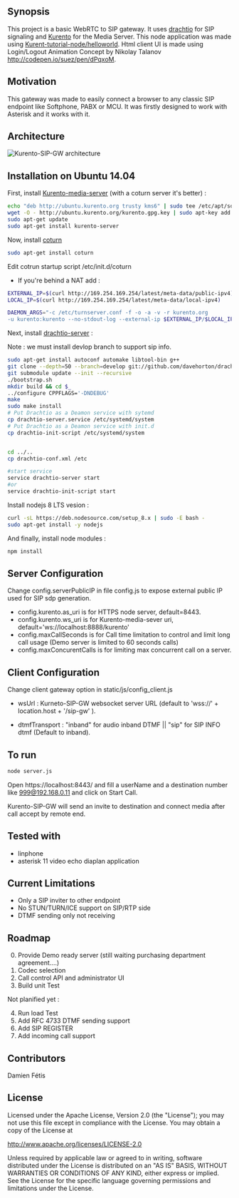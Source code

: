 ## Synopsis

This project is a basic WebRTC to SIP gateway. It uses [drachtio](https://github.com/davehorton/drachtio) for SIP signaling and [Kurento](https://www.kurento.org/) for the Media Server.
This node application was made using [Kurent-tutorial-node/helloworld](https://github.com/Kurento/kurento-tutorial-node/tree/master/kurento-hello-world).
Html client UI is made using Login/Logout Animation Concept by Nikolay Talanov
http://codepen.io/suez/pen/dPqxoM.

## Motivation

This gateway was made to easily connect a browser to any classic SIP endpoint like Softphone, PABX or MCU.
It was firstly designed to work with Asterisk and it works with it.

## Architecture
![Kurento-SIP-GW architecture](https://raw.githubusercontent.com/daimoc/Kurento-SIP-GW/master/archi.png "Kurento-SIP-GW architecture")

## Installation on Ubuntu 14.04

First, install  [Kurento-media-server](https://github.com/Kurento/kurento-media-server) (with a coturn server it's better) :

```bash
echo "deb http://ubuntu.kurento.org trusty kms6" | sudo tee /etc/apt/sources.list.d/kurento.list
wget -O - http://ubuntu.kurento.org/kurento.gpg.key | sudo apt-key add -
sudo apt-get update
sudo apt-get install kurento-server
```

Now, install [coturn](http://doc-kurento.readthedocs.io/en/stable/faq.html)
```bash
sudo apt-get install coturn
```

Edit cotrun startup script /etc/init.d/coturn

* If you're behind a NAT add :
```bash
EXTERNAL_IP=$(curl http://169.254.169.254/latest/meta-data/public-ipv4)
LOCAL_IP=$(curl http://169.254.169.254/latest/meta-data/local-ipv4)

DAEMON_ARGS="-c /etc/turnserver.conf -f -o -a -v -r kurento.org
-u kurento:kurento --no-stdout-log --external-ip $EXTERNAL_IP/$LOCAL_IP"
```


Next, install  [drachtio-server](https://github.com/davehorton/drachtio-server) :

Note : we must install devlop branch to support sip info.

```bash
sudo apt-get install autoconf automake libtool-bin g++
git clone --depth=50 --branch=develop git://github.com/davehorton/drachtio-server.git && cd drachtio-server
git submodule update --init --recursive
./bootstrap.sh
mkdir build && cd $_
../configure CPPFLAGS='-DNDEBUG'
make
sudo make install
# Put Drachtio as a Deamon service with sytemd
cp drachtio-server.service /etc/systemd/system
# Put Drachtio as a Deamon service with init.d
cp drachtio-init-script /etc/systemd/system


cd ../..
cp drachtio-conf.xml /etc

#start service
service drachtio-server start
#or
service drachtio-init-script start
```


Install nodejs 8 LTS vesion :
```bash
curl -sL https://deb.nodesource.com/setup_8.x | sudo -E bash -
sudo apt-get install -y nodejs
```

And finally, install node modules :
```bash
npm install
```

## Server Configuration
Change config.serverPublicIP in file config.js to expose external  public IP used for SIP sdp generation.

* config.kurento.as_uri is for HTTPS node server, default=8443.
* config.kurento.ws_uri is for Kurento-media-sever uri, default='ws://localhost:8888/kurento'
* config.maxCallSeconds is for Call time limitation to control and limit long call usage (Demo server is limited to 60 seconds calls)
* config.maxConcurentCalls is for limiting max concurrent call on a server.

## Client Configuration
Change client gateway option in static/js/config_client.js

* wsUrl : Kurneto-SIP-GW websocket server URL (default to 'wss://' + location.host + '/sip-gw' ).

* dtmfTransport : "inband" for audio inband DTMF || "sip"  for SIP INFO dtmf (Default to inband).


## To run
```bash
node server.js
```

Open https://localhost:8443/ and fill a userName and a destination number like 999@192.168.0.11 and click on Start Call.

Kurento-SIP-GW will send an invite to destination and connect media after call accept by remote end.
## Tested with
* linphone
* asterisk 11 video echo diaplan application

## Current Limitations

* Only a SIP inviter to other endpoint
* No STUN/TURN/ICE support on SIP/RTP side
* DTMF sending only not receiving

## Roadmap

 0. Provide Demo ready server (still waiting  purchasing department agreement....)
 1. Codec selection
 2. Call control API and administrator UI
 3. Build unit Test

Not planified yet :

 4. Run load Test
 5. Add RFC 4733 DTMF sending support
 6. Add SIP REGISTER
 7. Add incoming call support


## Contributors
Damien Fétis

## License

Licensed under the Apache License, Version 2.0 (the "License");
you may not use this file except in compliance with the License.
You may obtain a copy of the License at

   http://www.apache.org/licenses/LICENSE-2.0

Unless required by applicable law or agreed to in writing, software
distributed under the License is distributed on an "AS IS" BASIS,
WITHOUT WARRANTIES OR CONDITIONS OF ANY KIND, either express or implied.
See the License for the specific language governing permissions and
limitations under the License.
